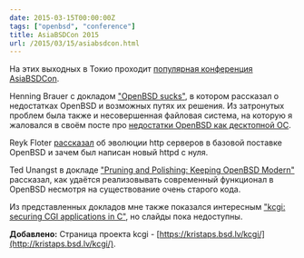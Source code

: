 ```yaml
---
date: 2015-03-15T00:00:00Z
tags: ["openbsd", "conference"]
title: AsiaBSDCon 2015
url: /2015/03/15/asiabsdcon.html
---
```


На этих выходных в Токио проходит [популярная конференция AsiaBSDCon](https://2015.asiabsdcon.org/timetable.html.en).

Henning Brauer с докладом ["OpenBSD sucks"](https://quigon.bsws.de/papers/2015/asiabsdcon/),
в котором рассказал о недостатках OpenBSD и возможных путях их решения.
Из затронутых проблем была также и несовершенная файловая система,
на которую я жаловался в своём посте про [недостатки OpenBSD как десктопной ОС](/2014/11/03/openbsd-disadvantages.html).

Reyk Floter [рассказал](https://www.openbsd.org/papers/httpd-slides-asiabsdcon2015.pdf)
об эволюции http серверов в базовой поставке OpenBSD и зачем был написан новый httpd с нуля.

Ted Unangst в докладе ["Pruning and Polishing: Keeping OpenBSD Modern"](https://www.openbsd.org/papers/pruning.html)
рассказал, как удаётся реализовывать современный функционал в OpenBSD несмотря
на существование очень старого кода.

Из представленных докладов мне также показался интересным
["kcgi: securing CGI applications in C"](https://2015.asiabsdcon.org/timetable.html.en#P2B),
но слайды пока недоступны.

**Добавлено:** Страница проекта kcgi - [https://kristaps.bsd.lv/kcgi/](http://kristaps.bsd.lv/kcgi/).

